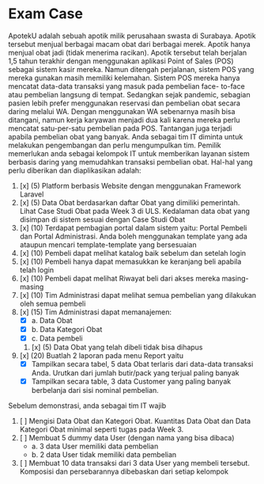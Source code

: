 # Exam Case

ApotekU adalah sebuah apotik milik perusahaan swasta di Surabaya. Apotik tersebut menjual berbagai
macam obat dari berbagai merek. Apotik hanya menjual obat jadi (tidak menerima racikan). Apotik
tersebut telah berjalan 1,5 tahun terakhir dengan menggunakan aplikasi Point of Sales (POS) sebagai
sistem kasir mereka. Namun ditengah perjalanan, sistem POS yang mereka gunakan masih memiliki
kelemahan. Sistem POS mereka hanya mencatat data-data transaksi yang masuk pada pembelian face-
to-face atau pembelian langsung di tempat. Sedangkan sejak pandemic, sebagian pasien lebih prefer
menggunakan reservasi dan pembelian obat secara daring melalui WA. Dengan menggunakan WA
sebenarnya masih bisa ditangani, namun kerja karyawan menjadi dua kali karena mereka perlu mencatat
satu-per-satu pembelian pada POS. Tantangan juga terjadi apabila pembelian obat yang banyak.
Anda sebagai tim IT diminta untuk melakukan pengembangan dan perlu mengumpulkan tim. Pemilik
memerlukan anda sebagai kelompok IT untuk memberikan layanan sistem berbasis daring yang
memudahkan transaksi pembelian obat. Hal-hal yang perlu diberikan dan diaplikasikan adalah:

1. [x] (5) Platform berbasis Website dengan menggunakan Framework Laravel
2. [x] (5) Data Obat berdasarkan daftar Obat yang dimiliki pemerintah. Lihat Case Studi Obat pada Week 3 di ULS. Kedalaman data obat yang disimpan di sistem sesuai dengan Case Studi Obat 
3. [x] (10) Terdapat pembagian portal dalam sistem yaitu: Portal Pembeli dan Portal Administrasi. Anda boleh menggunakan template yang ada ataupun mencari template-template yang bersesuaian
4. [x] (10) Pembeli dapat melihat katalog baik sebelum dan setelah login
5. [x] (10) Pembeli hanya dapat memasukkan ke keranjang beli apabila telah login
6. [x] (10) Pembeli dapat melihat Riwayat beli dari akses mereka masing-masing
7. [x] (10) Tim Administrasi dapat melihat semua pembelian yang dilakukan oleh semua pembeli
8. [x] (15) Tim Administrasi dapat memanajemen:
    - [x] a. Data Obat
    - [x] b. Data Kategori Obat
    - [x] c. Data pembeli
   1. [x] (5) Data Obat yang telah dibeli tidak bisa dihapus
9.  [x] (20) Buatlah 2 laporan pada menu Report yaitu  
    - [x] Tampilkan secara tabel, 5 data Obat terlaris dari data-data transaksi Anda. Urutkan dari jumlah butir/pack yang terjual paling banyak  
    - [x] Tampilkan secara table, 3 data Customer yang paling banyak berbelanja dari sisi nominal pembelian.

Sebelum demonstrasi, anda sebagai tim IT wajib
1. [ ] Mengisi Data Obat dan Kategori Obat. Kuantitas Data Obat dan Data Kategori Obat minimal seperti tugas pada Week 3.
2. [ ] Membuat 5 dummy data User (dengan nama yang bisa dibaca)
    - a. 3 data User memiliki data pembelian
    - b. 2 data User tidak memiliki data pembelian
3. [ ] Membuat 10 data transaksi dari 3 data User yang membeli tersebut. Komposisi dan persebarannya dibebaskan dari setiap kelompok